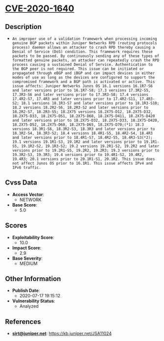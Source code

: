 
# [CVE-2020-1640](https://kb.juniper.net/JSA11024)

## Description

- `An improper use of a validation framework when processing incoming genuine BGP packets within Juniper Networks RPD (routing protocols process) daemon allows an attacker to crash RPD thereby causing a Denial of Service (DoS) condition. This framework requires these packets to be passed. By continuously sending any of these types of formatted genuine packets, an attacker can repeatedly crash the RPD process causing a sustained Denial of Service. Authentication to the BGP peer is not required. This issue can be initiated or propagated through eBGP and iBGP and can impact devices in either modes of use as long as the devices are configured to support the compromised framework and a BGP path is activated or active. This issue affects: Juniper Networks Junos OS 16.1 versions 16.1R7-S6 and later versions prior to 16.1R7-S8; 17.3 versions 17.3R2-S5, 17.3R3-S6 and later versions prior to 17.3R3-S8; 17.4 versions 17.4R2-S7, 17.4R3 and later versions prior to 17.4R2-S11, 17.4R3-S2; 18.1 versions 18.1R3-S7 and later versions prior to 18.1R3-S10; 18.2 versions 18.2R2-S6, 18.2R3-S2 and later versions prior to 18.2R2-S7, 18.2R3-S5; 18.2X75 versions 18.2X75-D12, 18.2X75-D32, 18.2X75-D33, 18.2X75-D51, 18.2X75-D60, 18.2X75-D411, 18.2X75-D420 and later versions prior to 18.2X75-D32, 18.2X75-D33, 18.2X75-D420, 18.2X75-D52, 18.2X75-D60, 18.2X75-D65, 18.2X75-D70;(*1) 18.3 versions 18.3R1-S6, 18.3R2-S3, 18.3R3 and later versions prior to 18.3R2-S4, 18.3R3-S2; 18.4 versions 18.4R1-S5, 18.4R2-S4, 18.4R3 and later versions prior to 18.4R1-S7, 18.4R2-S5, 18.4R3-S3(*2); 19.1 versions 19.1R1-S3, 19.1R2 and later versions prior to 19.1R1-S5, 19.1R2-S2, 19.1R3-S2; 19.2 versions 19.2R1-S2, 19.2R2 and later versions prior to 19.2R1-S5, 19.2R2, 19.2R3; 19.3 versions prior to 19.3R2-S3, 19.3R3; 19.4 versions prior to 19.4R1-S2, 19.4R2, 19.4R3; 20.1 versions prior to 20.1R1-S1, 20.1R2. This issue does not affect Junos OS prior to 16.1R1. This issue affects IPv4 and IPv6 traffic.`

## Cvss Data

- **Access Vector**:
  - NETWORK
- **Base Score**:
  - 5.0

## Scores

- **Exploitability Score**:
  - 10.0
- **Impact Score**:
  - 2.9
- **Base Severity**:
  - MEDIUM

## Other Information

- **Publish Date**:
  - 2020-07-17 19:15:12
- **Vulnerability Status**:
  - Analyzed

## References

- **sirt@juniper.net**: https://kb.juniper.net/JSA11024
